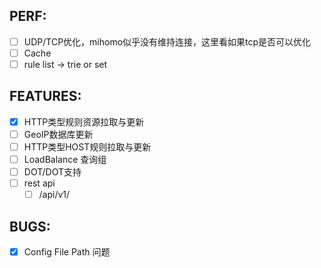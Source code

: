## PERF:
- [ ] UDP/TCP优化，mihomo似乎没有维持连接，这里看如果tcp是否可以优化
- [ ] Cache
- [ ] rule list -> trie or set

## FEATURES:
- [x] HTTP类型规则资源拉取与更新
- [ ] GeoIP数据库更新
- [ ] HTTP类型HOST规则拉取与更新
- [ ] LoadBalance 查询组
- [ ] DOT/DOT支持
- [ ] rest api
  - [ ] /api/v1/

## BUGS:
- [x] Config File Path 问题